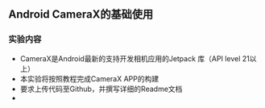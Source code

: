 ## Android CameraX的基础使用  
### 实验内容  
- CameraX是Android最新的支持开发相机应用的Jetpack
库（API level 21以上）
- 本实验将按照教程完成CameraX APP的构建  
- 要求上传代码至Github，并撰写详细的Readme文档  
- 